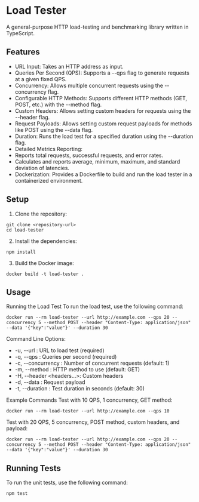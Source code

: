 # Load Tester

A general-purpose HTTP load-testing and benchmarking library written in TypeScript.

## Features

- URL Input: Takes an HTTP address as input.
- Queries Per Second (QPS): Supports a --qps flag to generate requests at a given fixed QPS.
- Concurrency: Allows multiple concurrent requests using the --concurrency flag.
- Configurable HTTP Methods: Supports different HTTP methods (GET, POST, etc.) with the --method flag.
- Custom Headers: Allows setting custom headers for requests using the --header flag.
- Request Payloads: Allows setting custom request payloads for methods like POST using the --data flag.
- Duration: Runs the load test for a specified duration using the --duration flag.
- Detailed Metrics Reporting:
- Reports total requests, successful requests, and error rates.
- Calculates and reports average, minimum, maximum, and standard deviation of latencies.
- Dockerization: Provides a Dockerfile to build and run the load tester in a containerized environment.

## Setup

1. Clone the repository:

```
git clone <repository-url>
cd load-tester
```
2. Install the dependencies:
```
npm install
```

3. Build the Docker image:
```
docker build -t load-tester .
```
## Usage
Running the Load Test
To run the load test, use the following command:

```
docker run --rm load-tester --url http://example.com --qps 20 --concurrency 5 --method POST --header "Content-Type: application/json" --data '{"key":"value"}' --duration 30
```
Command Line Options:
- -u, --url <url>: URL to load test (required)
- -q, --qps <qps>: Queries per second (required)
- -c, --concurrency <concurrency>: Number of concurrent requests (default: 1)
- -m, --method <method>: HTTP method to use (default: GET)
- -H, --header <headers...>: Custom headers
- -d, --data <data>: Request payload
- -t, --duration <duration>: Test duration in seconds (default: 30)

Example Commands
Test with 10 QPS, 1 concurrency, GET method:

```
docker run --rm load-tester --url http://example.com --qps 10
```

Test with 20 QPS, 5 concurrency, POST method, custom headers, and payload:
```
docker run --rm load-tester --url http://example.com --qps 20 --concurrency 5 --method POST --header "Content-Type: application/json" --data '{"key":"value"}' --duration 30
```

## Running Tests
To run the unit tests, use the following command:
```
npm test
```